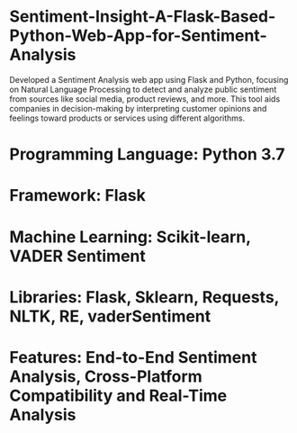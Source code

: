# Sentiment-Insight-A-Flask-Based-Python-Web-App-for-Sentiment-Analysis
Developed a Sentiment Analysis web app using Flask and Python, focusing on Natural Language Processing to detect and analyze public sentiment from sources like social media, product reviews, and more. This tool aids companies in decision-making by interpreting customer opinions and feelings toward products or services using different algorithms.

# Programming Language: Python 3.7
# Framework: Flask
# Machine Learning: Scikit-learn, VADER Sentiment
# Libraries: Flask, Sklearn, Requests, NLTK, RE, vaderSentiment
# Features: End-to-End Sentiment Analysis, Cross-Platform Compatibility and Real-Time Analysis
